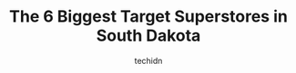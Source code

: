 ---
layout: ampstory
image: https://i0.wp.com/paketmu.com/wp-content/uploads/2023/06/target-0-in-south-dakota-1686372343.jpeg?resize=640,853
author: techidn
featured: false
description: Explore the diverse Target Superstore scene in South Dakota, home to an incredible selection of 6 establishments catering to every taste. Whether youre in search of iconic favorites or undi
title: The 6 Biggest Target Superstores in South Dakota
cover:
   title: The 6 Biggest Target Superstores in South Dakota
   subtitle: RICKPATE
   background: https://paketmu.com/wp-content/uploads/2023/06/target-0-in-south-dakota-1686372343.jpeg

pages: 
 - layout: thirds
   top: <h1>#1 Target</h1>
   bottom: "<p>Went in to look for a toy that was a limited time item but it looks like we went looking for it a little too late as it was all out or rather, we didnt see a place for i</p>"
   background: https://paketmu.com/wp-content/uploads/2023/06/target-1-in-south-dakota-1686372344.jpeg
   backgroundblur: true
 - layout: thirds
   top: <h1>#2 Target</h1>
   bottom: "<p>I like the Starbucks here. It is very good! It is clean and the staff is very nice. The pumpkin bread is the best Ive ever had. Five emojis that describe my experience</p>"
   background: https://paketmu.com/wp-content/uploads/2023/06/target-2-in-south-dakota-1686372344.jpeg
   cta:
      link: https://paketmu.com/the-6-biggest-target-superstores-in-south-dakota/
      text: The 6 Biggest Target Superstores in South Dakota
 - layout: thirds
   top: <h1>#3 Target</h1>
   bottom: "<p>Was there yesterday Saturday April 8th and was basically accused of stealing by self checkout employee with blue hair. Item on clearance didnt ring up due to it not bein</p>"
   background: https://paketmu.com/wp-content/uploads/2023/06/target-3-in-south-dakota-1686372345.jpeg
   cta:
      link: https://paketmu.com/the-6-biggest-target-superstores-in-south-dakota/
      text: The 6 Biggest Target Superstores in South Dakota
 - layout: thirds
   top: <h1>#4 Target</h1>
   bottom: "<p>3316 7th Ave SE, Aberdeen, SD 57401, United States</p>"
   background: https://images.unsplash.com/photo-1595364397663-fca4f075d796?ixlib=rb-4.0.3&ixid=MnwxMjA3fDB8MHxwaG90by1wYWdlfHx8fGVufDB8fHx8&auto=format&fit=crop&w=640&h=853&q=80
   cta:
      link: https://paketmu.com/the-6-biggest-target-superstores-in-south-dakota/
      text: The 6 Biggest Target Superstores in South Dakota
 - layout: thirds
   top: <h1>#5 Target</h1>
   bottom: "<p>2000 9th Ave SE, Watertown, SD 57201, United States</p>"
   background: https://images.unsplash.com/photo-1462556791646-c201b8241a94?ixlib=rb-4.0.3&ixid=MnwxMjA3fDB8MHxwaG90by1wYWdlfHx8fGVufDB8fHx8&auto=format&fit=crop&w=640&h=853&q=80
   cta:
      link: https://paketmu.com/the-6-biggest-target-superstores-in-south-dakota/
      text: The 6 Biggest Target Superstores in South Dakota
 - layout: thirds
   top: <h1>#6 Target Grocery</h1>
   bottom: "<p>1415 Eglin St, Rapid City, SD 57701, United States</p>"
   background: https://images.unsplash.com/photo-1527066579998-dbbae57f45ce?ixlib=rb-4.0.3&ixid=MnwxMjA3fDB8MHxwaG90by1wYWdlfHx8fGVufDB8fHx8&auto=format&fit=crop&w=640&h=853&q=80
   cta:
      link: https://paketmu.com/the-6-biggest-target-superstores-in-south-dakota/
      text: The 6 Biggest Target Superstores in South Dakota

 - layout: thirds
   middle: Continue reading...
   background: https://images.unsplash.com/photo-1541356665065-22676f35dd40?ixlib=rb-4.0.3&ixid=MnwxMjA3fDB8MHxwaG90by1wYWdlfHx8fGVufDB8fHx8&auto=format&fit=crop&w=640&h=853&q=80
   cta:
      link: https://paketmu.com/the-6-biggest-target-superstores-in-south-dakota/
      text: The 6 Biggest Target Superstores in South Dakota
      
---